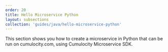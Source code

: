 ```yaml
---
order: 20
title: Hello Microservice Python
layout: subsections
collection: 'guides/java/hello-microservice-python'
---
```


This section shows you how to create a microservice in Python that can be run on cumulocity.com, using Cumulocity Microservice SDK.